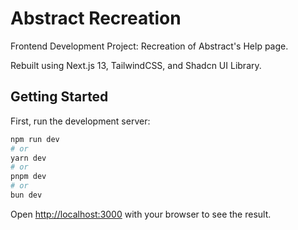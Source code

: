 # Abstract Recreation

Frontend Development Project: Recreation of Abstract's Help page.

Rebuilt using Next.js 13, TailwindCSS, and Shadcn UI Library.

## Getting Started

First, run the development server:

```bash
npm run dev
# or
yarn dev
# or
pnpm dev
# or
bun dev
```

Open [http://localhost:3000](http://localhost:3000) with your browser to see the result.
